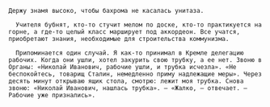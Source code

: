     Держу знамя высоко, чтобы бахрома не касалась унитаза.

      Учителя бубнят, кто-то стучит мелом по доске, кто-то практикуется на горне, а где-то целый класс марширует под аккордеон. Все учатся, приобретают знания, необходимые для строительства коммунизма.

      Припоминается один случай. Я как-то принимал в Кремле делегацию рабочих. Когда они ушли, хотел закурить свою трубку, а ее нет. Звоню в Органы: «Николай Иванович, рабочие ушли, и трубка исчезла». «Не беспокойтесь, товарищ Сталин, немедленно приму надлежащие меры». Через десять минут открываю ящик стола, смотрю: лежит моя трубка. Снова звоню: «Николай Иванович, нашлась трубка». – «Жалко, – отвечает. – Рабочие уже признались».
